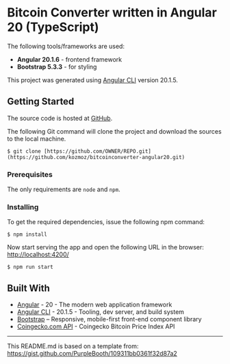 # Bitcoin Converter written in Angular 20 (TypeScript)

The following tools/frameworks are used:

* **Angular 20.1.6** - frontend framework
* **Bootstrap 5.3.3** - for styling

This project was generated using [Angular CLI](https://github.com/angular/angular-cli) version 20.1.5.

## Getting Started

The source code is hosted at [GitHub](https://github.com/kozmoz/bitcoinconverter-angular20).

The following Git command will clone the project and download the sources to the local machine.
```
$ git clone [https://github.com/OWNER/REPO.git](https://github.com/kozmoz/bitcoinconverter-angular20.git)
``` 

### Prerequisites

The only requirements are `node` and `npm`.

### Installing

To get the required dependencies, issue the following npm command:
```
$ npm install
``` 

Now start serving the app and open the following URL in the browser:
[http://localhost:4200/](http://localhost:4200/)
```
$ npm run start
``` 

## Built With

* [Angular](https://angular.io) - 20 - The modern web application framework
* [Angular CLI](https://github.com/angular/angular-cli) - 20.1.5 - Tooling, dev server, and build system
* [Bootstrap](https://getbootstrap.com) – Responsive, mobile-first front-end component library
* [Coingecko.com API](https://api.coingecko.com/api) - Coingecko Bitcoin Price Index API

---

This README.md is based on a template from:
https://gist.github.com/PurpleBooth/109311bb0361f32d87a2
```


